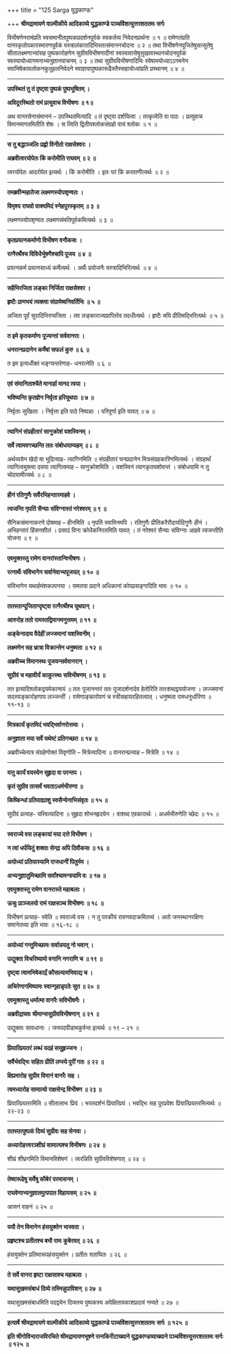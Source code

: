 +++
title = "125 Sarga युद्धकाण्डः"

+++
**श्रीमद्रामायणे वाल्मीकीये आदिकाव्ये युद्धकाण्डे पञ्चविंशत्युत्तरशततमः सर्गः**

विभीषणेनरामंप्रति स्वसमानीतपुष्पकप्रदर्शनपूर्वकं स्वकर्तव्य निवेदनप्रार्थना ॥ १ ॥ रामेणतंप्रति वानरकृतोपकारस्मारणपूर्वकं वस्त्रालंकारादिभिस्तत्संमाननचोदना ॥ २ ॥ तथा विभीषणेनपूजितेषुसत्सुतेषु सीतालक्ष्मणाभ्यांसह पुष्पकारोहणेन सुग्रीवविभीषणादीनां स्वस्वावासेषुसुखावस्थानचोदनपूर्वकं स्वस्यायोध्यागमनाभ्यनुज्ञानयाचनम् ॥ ३ ॥ तथा सुग्रीवविभीषणादिभिः स्वेषामयोध्याऽऽगमनेन स्वाभिषेकावलोकनकुतूहलनिवेदने स्वाज्ञयापुष्पकारूढैस्तैस्सहायोध्यांप्रति प्रस्थानम् ॥ ४ ॥

****

**उपस्थितं तु तं दृष्ट्वा पुष्पकं पुष्पभूषितम् ।**

**अविदूरस्थितो रामं प्रत्युवाच विभीषणः ॥ १॥**

अथ वानरसेनासंमाननं – उपस्थितमित्यादि ॥ तं दृष्ट्वा दर्शयित्वा । तत्कृत्वेति वा पाठः । प्रत्युवाच विमानमागतमितीति शेषः । स त्विति द्वितीयश्लोकसंग्रहो वायं श्लोकः ॥ १ ॥

****

**स तु बद्धाञ्जलिः प्रह्वो विनीतो राक्षसेश्वरः ।**

**अब्रवीत्वरयोपेतः किं करोमीति राघवम् ॥ २ ॥**

त्वरयोपेतः आदरोपेत इत्यर्थः । किं करोमीति । इतः परं किं करवाणीत्यर्थः ॥ २ ॥

****

**तमब्रवीन्महातेजा लक्ष्मणस्योपशृण्वतः ।**

**विमृश्य राघवो वाक्यमिदं स्नेहपुरस्कृतम् ॥ ३ ॥**

लक्ष्मणस्योपशृण्वतः लक्ष्मणसंमतिपूर्वकमित्यर्थः ॥ ३ ॥

****

**कृतप्रयत्नकर्माणो विभीषण वनौकसः ।**

**रत्नैरर्थैश्च विविधैर्भूषणैश्चापि पूजय ॥ ४ ॥**

प्रयत्नकर्म प्रयत्नसाध्यं कर्मेत्यर्थः । अर्थैः प्रयोजनैः वस्त्रादिभिरित्यर्थः ॥ ४ ॥

****

**सहैभिरजिता लङ्का निर्जिता राक्षसेश्वर ।**

**हृष्टैः प्राणभयं त्यक्त्वा संग्रामेष्वनिवर्तिभिः ॥ ५ ॥**

अजिता पूर्वं सुरादिभिरप्यजिता । तव लङ्काराज्यप्राप्तिरेव तदधीत्यर्थः । हृष्टैः मयि प्रीतिमद्भिरित्यर्थः ॥ ५ ॥

****

**त इमे कृतकर्माणः पूज्यन्तां सर्ववानराः ।**

**धनरत्नप्रदानेन कर्मैषां सफलं कुरु ॥ ६ ॥**

त इम इत्यर्धोक्तं भङ्ग्यन्तरेणाह- धनरत्नेति ॥ ६ ॥

****

**एवं संमानिताश्चैते मानार्हा मानद त्वया ।**

**भविष्यन्ति कृतज्ञेन निर्वृता हरियूथपाः ॥ ७ ॥**

निर्वृताः सुखिताः । निर्वृत्ता इति पाठे निष्पन्नाः । परिपूर्णा इति यावत् ॥ ७ ॥

****

**त्यागिनं संग्रहीतारं सानुक्रोशं यशस्विनम् ।**

**सर्वे त्वामवगच्छन्ति ततः संबोधयाम्यहम् ॥ ८ ॥**

अर्थव्ययेन खेदो मा भूदित्याह- त्यागिनमिति ॥ संग्रहीतारं घनप्रदानेन मित्रसंग्रहकारिणमित्यर्थः । संग्रहार्थं त्यागित्वमुक्त्वा दयया त्यागित्वमाह – सानुक्रोशमिति । यशस्विनं त्यागकृतयशोवन्तं । संबोधयामि न तु चोदयामीत्यर्थः ॥ ८ ॥

****

**हीनं रतिगुणैः सर्वैरभिहन्तारमाहवे ।**

**त्यजन्ति नृपतिं सैन्याः संविग्नास्तं नरेश्वरम् ॥ ९ ॥**

सैनिकसंमानाकरणे दोषमाह – हीनमिति ॥ नृपतिं स्वामिनमपि । रतिगुणैः प्रीतिकरैरौदार्यादिगुणैः हीनं । अभिहन्तारं हिंसनशीलं । प्रसादं विना क्रोधैकनिरतमिति यावत् । तं नरेश्वरं सैन्याः संविग्नाः आहवे त्यजन्तीति योजना ॥ ९ ॥

****

**एवमुक्तस्तु रामेण वानरांस्तान्विभीषणः ।**

**रत्नार्थैः संविभागेन सर्वानेवाभ्यपूजयत् ॥ १० ॥**

संविभागेन यथार्हमंशकल्पनया । समतया प्रदाने अधिकानां कोपप्रसङ्गादिति भावः ॥ १० ॥

****

**ततस्तान्पूजितान्दृष्ट्वा रत्नैरर्थैश्च यूथपान् ।**

**आरुरोह ततो रामस्तद्विमानमनुत्तमम् ॥ ११ ॥**

**अङ्केनादाय वैदेहीं लज्जमानां यशस्विनीम् ।**

**लक्ष्मणेन सह भ्रात्रा विक्रान्तेन धनुष्मता ॥ १२ ॥**

**अब्रवीच्च विमानस्थः पूजयन्सर्ववानरान् ।**

**सुग्रीवं च महावीर्यं काकुत्स्थः सविभीषणम् ॥ १३ ॥**

तत इत्यादिश्लोकद्वयमेकान्वयं ॥ ततः पूजानन्तरं ततः पूजादर्शनादेव हेतोरिति ततःशब्दद्वययोजना । लज्जमानां सदस्यङ्कारोहणाय लज्जन्तीं । रामेणाङ्कारोपणं च स्त्रीसहायरहितत्वात् । धनुष्मता रामधनुर्धारिणा ॥ ११-१३ ॥

****

**मित्रकार्यं कृतमिदं भवद्भिर्वानरोत्तमाः ।**

**अनुज्ञाता मया सर्वे यथेष्टं प्रतिगच्छत ॥ १४ ॥**

अब्रवीच्चेत्यत्र संग्रहेणोक्तं विवृणोति – मित्रेत्यादिना ॥ वानरान्प्रत्याह – मित्रेति ॥ १४ ॥

****

**यत्तु कार्यं वयस्येन सुहृदा वा परन्तप ।**

**कृतं सुग्रीव तत्सर्वं भवताऽधर्मभीरुणा ॥**

**किष्किन्धां प्रतियाह्याशु स्वसैन्येनाभिसंवृतः ॥ १५ ॥**

सुग्रीवं प्रत्याह- यत्त्वित्यादिना ॥ सुहृदा शोभनहृदयेन । वाशब्द एवकारार्थः । अधर्मभीरुणेति च्छेदः ॥ १५ ॥

****

**स्वराज्ये वस लङ्कायां मया दत्ते विभीषण ।**

**न त्वां धर्पयितुं शक्ताः सेन्द्रा अपि दिवौकसः ॥ १६ ॥**

**अयोध्यां प्रतियास्यामि राजधानीं पितुर्मम ।**

**अभ्यनुज्ञातुमिच्छामि सर्वांश्चामन्त्रयामि वः ॥ १७ ॥**

**एवमुक्तास्तु रामेण वानरास्ते महाबलाः ।**

**ऊचुः प्राञ्जलयो रामं राक्षसञ्च विभीषणः ॥ १८ ॥**

विभीषणं प्रत्याह- स्वेति ॥ स्वराज्ये वस । न तु परकीयं रावणवदाक्रमितव्यं । अतो जनस्थानरक्षिणः समानेतव्या इति भावः ॥ १६-१८ ॥

****

**अयोध्यां गन्तुमिच्छामः सर्वान्नयतु नो भवान् ।**

**उद्युक्ता विचरिष्यामो वनानि नगराणि च ॥ १९ ॥**

**दृष्ट्वा त्वामभिषेकार्द्रं कौसल्यामभिवाद्य च ।**

**अचिरेणागमिष्यामः स्वान्गृहान्नृपतेः सुत ॥ २० ॥**

**एवमुक्तस्तु धर्मात्मा वानरैः सविभीषणैः ।**

**अब्रवीद्राघवः श्रीमान्ससुग्रीवविभीषणान् ॥ २१ ॥**

उद्युक्ताः सावधानाः । जनपदपीडामकुर्वन्त इत्यर्थः ॥ १९ – २१ ॥

****

**प्रियात्प्रियतरं लब्धं यदहं ससुहृज्जनः ।**

**सर्वैर्भवद्भिः सहितः प्रीतिं लप्स्ये पुरीं गतः ॥ २२ ॥**

**क्षिप्रमारोह सुग्रीव विमानं वानरैः सह ।**

**त्वमध्यारोह सामात्यो राक्षसेन्द्र विभीषण ॥ २३ ॥**

प्रियात्प्रियतरमिति ॥ सीतालाभः प्रियं । भरतदर्शनं प्रियात्प्रियं । भवद्भिः सह पुरप्रवेशः प्रियात्प्रियतरमित्यर्थः ॥ २२-२३ ॥

****

**ततस्तत्पुष्पकं दिव्यं सुग्रीवः सह सेनया ।**

**अध्यारोहत्त्वरञ्शीघ्रं सामात्यश्च विभीषणः ॥ २४ ॥**

शीघ्रं शीघ्रगमिति विमानविशेषणं । त्वरन्निति सुग्रीवविशेषणात् ॥ २४ ॥

****

**तेष्वारूढेषु सर्वेषु कौबेरं परमासनम् ।**

**राघवेणाभ्यनुज्ञातमुत्पपात विहायसम् ॥ २५ ॥**

आसनं वाहनं ॥ २५ ॥

****

**ययौ तेन विमानेन हंसयुक्तेन भास्वता ।**

**प्रहृष्टश्च प्रतीतश्च बभौ रामः कुबेरवत् ॥ २६ ॥**

हंसयुक्तेन प्रतिमारूपहंसयुक्तेन । प्रतीतः श्लाघितः ॥ २६ ॥

****

**ते सर्वे वानरा हृष्टा राक्षसाश्च महाबलाः ।**

**यथासुखमसंबाधं दिव्ये तस्मिन्नुपाविशन् ॥ २७ ॥**

यथासुखमसंबाधमिति पदद्वयेन दिव्यस्य पुष्पकस्य अपेक्षितावकाशप्रदत्वं गम्यते ॥ २७ ॥

****

**इत्यार्षे श्रीमद्रामायणे वाल्मीकीये आदिकाव्ये युद्धकाण्डे पञ्चविंशत्युत्तरशततमः सर्गः ॥ १२५ ॥**

**इति श्रीगोविन्दराजविरचिते श्रीमद्रामायणभूषणे रत्नकिरीटाख्याने युद्धकाण्डव्याख्याने पञ्चविंशत्युत्तरशततमः सर्गः ॥ १२५ ॥**
